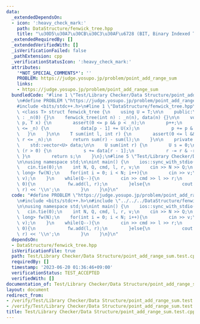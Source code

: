 ```yaml
---
data:
  _extendedDependsOn:
  - icon: ':heavy_check_mark:'
    path: DataStructure/fenwick_tree.hpp
    title: "\u30D5\u30A7\u30CB\u30C3\u30AF\u6728 (BIT, Binary Indexed Tree)"
  _extendedRequiredBy: []
  _extendedVerifiedWith: []
  _isVerificationFailed: false
  _pathExtension: cpp
  _verificationStatusIcon: ':heavy_check_mark:'
  attributes:
    '*NOT_SPECIAL_COMMENTS*': ''
    PROBLEM: https://judge.yosupo.jp/problem/point_add_range_sum
    links:
    - https://judge.yosupo.jp/problem/point_add_range_sum
  bundledCode: "#line 1 \"Test/Library Checker/Data Structure/point_add_range_sum.test.cpp\"\
    \n#define PROBLEM \"https://judge.yosupo.jp/problem/point_add_range_sum\"\n\n\
    #include <bits/stdc++.h>\n#line 1 \"DataStructure/fenwick_tree.hpp\"\ntemplate\
    \ <class T> struct fenwick_tree {\n    using U = T;\n\n    public:\n    fenwick_tree()\
    \ : _n(0) {}\n    fenwick_tree(int n) : _n(n), data(n) {}\n\n    void add(int\
    \ p, T x) {\n        assert(0 <= p && p < _n);\n        p++;\n        while (p\
    \ <= _n) {\n            data[p - 1] += U(x);\n            p += p & -p;\n     \
    \   }\n    }\n\n    T sum(int l, int r) {\n        assert(0 <= l && l <= r &&\
    \ r <= _n);\n        return sum(r) - sum(l);\n    }\n\n    private:\n    int _n;\n\
    \    std::vector<U> data;\n\n    U sum(int r) {\n        U s = 0;\n        while\
    \ (r > 0) {\n            s += data[r - 1];\n            r -= r & -r;\n       \
    \ }\n        return s;\n    }\n};\n#line 5 \"Test/Library Checker/Data Structure/point_add_range_sum.test.cpp\"\
    \n\nusing namespace std;\n\nint main() {\n    ios::sync_with_stdio(false);\n \
    \   cin.tie(0);\n    int N, Q, cmd, l, r, v;\n    cin >> N >> Q;\n    fenwick_tree<long\
    \ long> fw(N);\n    for(int i = 0; i < N; i++){\n        cin >> v;\n        fw.add(i,\
    \ v);\n    }\n    while(Q--){\n        cin >> cmd >> l >> r;\n        if(cmd ==\
    \ 0){\n            fw.add(l, r);\n        }else{\n            cout << fw.sum(l,\
    \ r) << '\\n';\n        }\n    }\n}\n"
  code: "#define PROBLEM \"https://judge.yosupo.jp/problem/point_add_range_sum\"\n\
    \n#include <bits/stdc++.h>\n#include \"../../../DataStructure/fenwick_tree.hpp\"\
    \n\nusing namespace std;\n\nint main() {\n    ios::sync_with_stdio(false);\n \
    \   cin.tie(0);\n    int N, Q, cmd, l, r, v;\n    cin >> N >> Q;\n    fenwick_tree<long\
    \ long> fw(N);\n    for(int i = 0; i < N; i++){\n        cin >> v;\n        fw.add(i,\
    \ v);\n    }\n    while(Q--){\n        cin >> cmd >> l >> r;\n        if(cmd ==\
    \ 0){\n            fw.add(l, r);\n        }else{\n            cout << fw.sum(l,\
    \ r) << '\\n';\n        }\n    }\n}\n"
  dependsOn:
  - DataStructure/fenwick_tree.hpp
  isVerificationFile: true
  path: Test/Library Checker/Data Structure/point_add_range_sum.test.cpp
  requiredBy: []
  timestamp: '2023-06-20 01:36:46+09:00'
  verificationStatus: TEST_ACCEPTED
  verifiedWith: []
documentation_of: Test/Library Checker/Data Structure/point_add_range_sum.test.cpp
layout: document
redirect_from:
- /verify/Test/Library Checker/Data Structure/point_add_range_sum.test.cpp
- /verify/Test/Library Checker/Data Structure/point_add_range_sum.test.cpp.html
title: Test/Library Checker/Data Structure/point_add_range_sum.test.cpp
---
```

